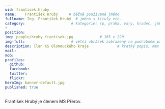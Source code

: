 ```yaml
---
uid: frantisek.hruby
name:    František Hrubý     # běžně používané jméno
fullname: Ing. František Hrubý  # jméno s tituly etc.
category:                     # kategorie: rp, praha, vary, hradec, jmk, senat
- 
position: 
img: people/hruby_frantisek.jpg            # 165 x 220
img-full:                     # větší obrázek zobrazený na podrobném profilu
description: Člen KS Olomouckého kraje             # kratký popis, max 160 znaků
mail: 
mob: 
profiles:
  github:
  facebook: 
  twitter:         
  flickr: 
heroImg: banner-default.jpg
published: true
---
```

František Hrubý je členem MS Přerov.
